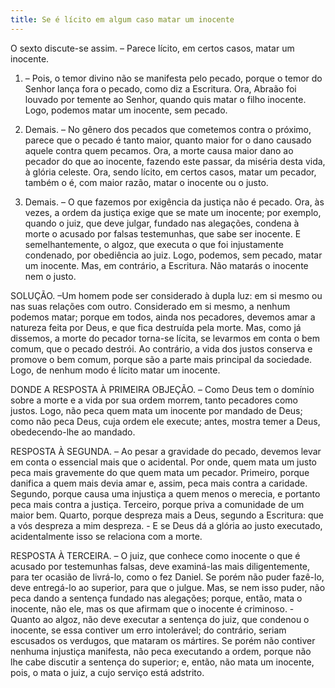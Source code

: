 ```yaml
---
title: Se é lícito em algum caso matar um inocente
---
```


O sexto discute-se assim. – Parece lícito, em certos casos, matar um inocente.  

1. – Pois, o temor divino não se manifesta pelo pecado, porque o temor do Senhor lança fora o pecado, como diz a Escritura. Ora, Abraão foi louvado por temente ao Senhor, quando quis matar o filho inocente. Logo, podemos matar um inocente, sem pecado.  

2. Demais. – No gênero dos pecados que cometemos contra o próximo, parece que o pecado é tanto maior, quanto maior for o dano causado aquele contra quem pecamos. Ora, a morte causa maior dano ao pecador do que ao inocente, fazendo este passar, da miséria desta vida, à glória celeste. Ora, sendo lícito, em certos casos, matar um pecador, também o é, com maior razão, matar o inocente ou o justo.  

3. Demais. – O que fazemos por exigência da justiça não é pecado. Ora, às vezes, a ordem da justiça exige que se mate um inocente; por exemplo, quando o juiz, que deve julgar, fundado nas alegações, condena à morte o acusado por falsas testemunhas, que sabe ser inocente. E semelhantemente, o algoz, que executa o que foi injustamente condenado, por obediência ao juiz. Logo, podemos, sem pecado, matar um inocente.  Mas, em contrário, a Escritura. Não matarás o inocente nem o justo.  

SOLUÇÃO. –Um homem pode ser considerado à dupla luz: em si mesmo ou nas suas relações com outro. Considerado em si mesmo, a nenhum podemos matar; porque em todos, ainda nos pecadores, devemos amar a natureza feita por Deus, e que fica destruída pela morte. Mas, como já dissemos, a morte do pecador torna-se lícita, se levarmos em conta o bem comum, que o pecado destrói. Ao contrário, a vida dos justos conserva e promove o bem comum, porque são a parte mais principal da sociedade. Logo, de nenhum modo é lícito matar um inocente.  

DONDE A RESPOSTA À PRIMEIRA OBJEÇÃO. – Como Deus tem o domínio sobre a morte e a vida por sua ordem morrem, tanto pecadores como justos. Logo, não peca quem mata um inocente por mandado de Deus; como não peca Deus, cuja ordem ele execute; antes, mostra temer a Deus, obedecendo-lhe ao mandado.  

RESPOSTA À SEGUNDA. – Ao pesar a gravidade do pecado, devemos levar em conta o essencial mais que o acidental. Por onde, quem mata um justo peca mais gravemente do que quem mata um pecador. Primeiro, porque danifica a quem mais devia amar e, assim, peca mais contra a caridade. Segundo, porque causa uma injustiça a quem menos o merecia, e portanto peca mais contra a justiça. Terceiro, porque priva a comunidade de um maior bem. Quarto, porque despreza mais a Deus, segundo a Escritura: que a vós despreza a mim despreza. - E se Deus dá a glória ao justo executado, acidentalmente isso se relaciona com a morte.  

RESPOSTA À TERCEIRA. – O juiz, que conhece como inocente o que é acusado por testemunhas falsas, deve examiná-las mais diligentemente, para ter ocasião de livrá-lo, como o fez Daniel. Se porém não puder fazê-lo, deve entregá-lo ao superior, para que o julgue. Mas, se nem isso puder, não peca dando a sentença fundado nas alegações; porque, então, mata o inocente, não ele, mas os que afirmam que o inocente é criminoso. - Quanto ao algoz, não deve executar a sentença do juiz, que condenou o inocente, se essa contiver um erro intolerável; do contrário, seriam escusados os verdugos, que mataram os mártires. Se porém não contiver nenhuma injustiça manifesta, não peca executando a ordem, porque não lhe cabe discutir a sentença do superior; e, então, não mata um inocente, pois, o mata o juiz, a cujo serviço está adstrito.